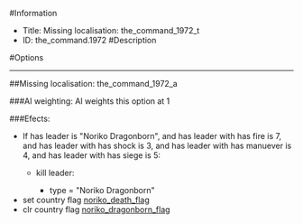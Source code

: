 #Information
 - Title: Missing localisation: the_command_1972_t
 - ID: the_command.1972
#Description

#Options

___
##Missing localisation: the_command_1972_a

###AI weighting:
AI weights this option at 1


###Efects:<ul><li>If has leader is "Noriko Dragonborn", and  has leader with has fire is 7, and has leader with has shock is 3, and has leader with has manuever is 4, and has leader with has siege is 5:</li><ul><li>kill leader:</li><ul><li>type = "Noriko Dragonborn"</li></ul></ul><li>set country flag [noriko_death_flag](../flags/noriko_death_flag.md)</li><li>clr country flag [noriko_dragonborn_flag](../flags/noriko_dragonborn_flag.md)</li></ul>
